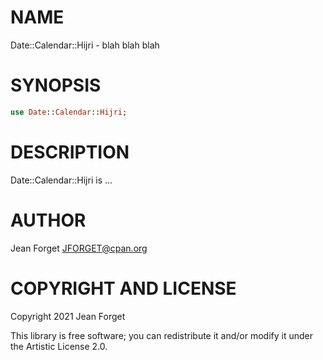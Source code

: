 NAME
====

Date::Calendar::Hijri - blah blah blah

SYNOPSIS
========

```raku
use Date::Calendar::Hijri;
```

DESCRIPTION
===========

Date::Calendar::Hijri is ...

AUTHOR
======

Jean Forget <JFORGET@cpan.org>

COPYRIGHT AND LICENSE
=====================

Copyright 2021 Jean Forget

This library is free software; you can redistribute it and/or modify it under the Artistic License 2.0.


